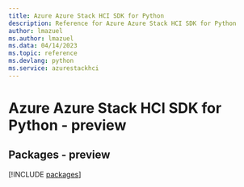 ```yaml
---
title: Azure Azure Stack HCI SDK for Python
description: Reference for Azure Azure Stack HCI SDK for Python
author: lmazuel
ms.author: lmazuel
ms.data: 04/14/2023
ms.topic: reference
ms.devlang: python
ms.service: azurestackhci
---
```

# Azure Azure Stack HCI SDK for Python - preview
## Packages - preview
[!INCLUDE [packages](azure-stack-hci-index.md)]
